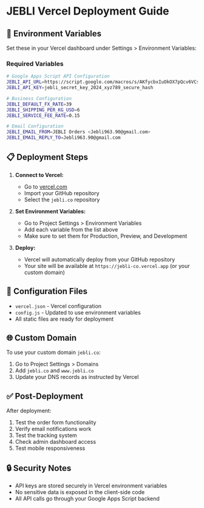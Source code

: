 # JEBLI Vercel Deployment Guide

## 🚀 Environment Variables

Set these in your Vercel dashboard under Settings > Environment Variables:

### Required Variables

```bash
# Google Apps Script API Configuration
JEBLI_API_URL=https://script.google.com/macros/s/AKfycbxIuOkOX7pQcv6VCsTEePGR4hkB731_b2kqYxci_3YhoqZTUHu_x9T-ypqR0eqK0pHlJQ/exec
JEBLI_API_KEY=jebli_secret_key_2024_xyz789_secure_hash

# Business Configuration
JEBLI_DEFAULT_FX_RATE=39
JEBLI_SHIPPING_PER_KG_USD=6
JEBLI_SERVICE_FEE_RATE=0.15

# Email Configuration
JEBLI_EMAIL_FROM=JEBLI Orders <Jebli963.90@gmail.com>
JEBLI_EMAIL_REPLY_TO=Jebli963.90@gmail.com
```

## 📋 Deployment Steps

1. **Connect to Vercel:**
   - Go to [vercel.com](https://vercel.com)
   - Import your GitHub repository
   - Select the `jebli.co` repository

2. **Set Environment Variables:**
   - Go to Project Settings > Environment Variables
   - Add each variable from the list above
   - Make sure to set them for Production, Preview, and Development

3. **Deploy:**
   - Vercel will automatically deploy from your GitHub repository
   - Your site will be available at `https://jebli-co.vercel.app` (or your custom domain)

## 🔧 Configuration Files

- `vercel.json` - Vercel configuration
- `config.js` - Updated to use environment variables
- All static files are ready for deployment

## 🌐 Custom Domain

To use your custom domain `jebli.co`:
1. Go to Project Settings > Domains
2. Add `jebli.co` and `www.jebli.co`
3. Update your DNS records as instructed by Vercel

## ✅ Post-Deployment

After deployment:
1. Test the order form functionality
2. Verify email notifications work
3. Test the tracking system
4. Check admin dashboard access
5. Test mobile responsiveness

## 🔒 Security Notes

- API keys are stored securely in Vercel environment variables
- No sensitive data is exposed in the client-side code
- All API calls go through your Google Apps Script backend
